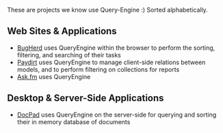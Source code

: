 These are projects we know use Query-Engine :) Sorted alphabetically.

## Web Sites & Applications

- [BugHerd](http://www.bugherd.com/) uses QueryEngine within the browser to perform the sorting, filtering, and searching of their tasks
- [Paydirt](https://paydirtapp.com/) uses QueryEngine to manage client-side relations between models, and to perform filtering on collections for reports
- [Ask.fm](http://www.webmastersitesi.com/ask-fm/) uses QueryEngine

## Desktop & Server-Side Applications

- [DocPad](https://github.com/bevry/docpad) uses QueryEngine on the server-side for querying and sorting their in memory database of documents

